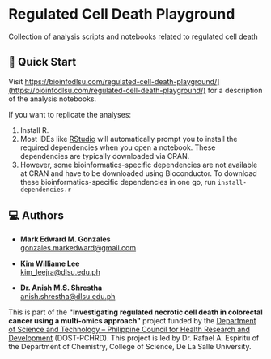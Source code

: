 # Regulated Cell Death Playground

Collection of analysis scripts and notebooks related to regulated cell death

## 🚀 Quick Start

Visit https://bioinfodlsu.com/regulated-cell-death-playground/](https://bioinfodlsu.com/regulated-cell-death-playground/) for a description of the analysis notebooks.

If you want to replicate the analyses:
1. Install R.
2. Most IDEs like [RStudio](https://posit.co/download/rstudio-desktop/) will automatically prompt you to install the required dependencies when you open a notebook.
   These dependencies are typically downloaded via CRAN. 
3. However, some bioinformatics-specific dependencies are not available at CRAN and have to be downloaded using Bioconductor.
   To download these bioinformatics-specific dependencies in one go, run `install-dependencies.r`

## 💻 Authors
- **Mark Edward M. Gonzales** <br>
  gonzales.markedward@gmail.com

- **Kim Williame Lee** <br>
  kim_leejra@dlsu.edu.ph

- **Dr. Anish M.S. Shrestha** <br>
  anish.shrestha@dlsu.edu.ph

This is part of the **"Investigating regulated necrotic cell death in colorectal cancer using a multi-omics approach"** project funded by the [Department of Science and Technology &ndash; Philippine Council for Health Research and Development](https://www.pchrd.dost.gov.ph/) (DOST-PCHRD). This project is led by Dr. Rafael A. Espiritu of the Department of Chemistry, College of Science, De La Salle University.
